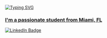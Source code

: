 [![Typing SVG](https://readme-typing-svg.demolab.com?font=Fira+Code&size=24&pause=1000&color=1F3BF7&background=7F87FF00&random=false&width=435&lines=Hello!+My+name+is+Richard+Brito)](https://git.io/typing-svg)

<h3 align="left" style="text-decoration: underline;">I'm a passionate student from Miami, FL</h3>
<div id="badges">
  <a href="https://www.linkedin.com/in/richardbrrito/">
    <img src="https://img.shields.io/badge/LinkedIn-blue?style=for-the-badge&logo=linkedin&logoColor=white" alt="LinkedIn Badge"/>
  </a>


